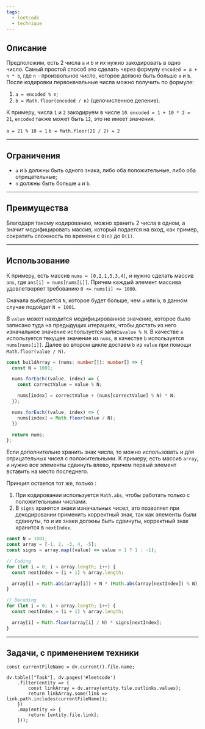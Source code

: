 ```yaml
---
tags:
  - leetcode
  - technique
---
```

## Описание

Предположим, есть 2 числа `a` и `b` и их нужно закодировать в одно число. Самый простой способ это сделать через формулу `encoded = a + n * b`, где `n` - произвольное число, которое должно быть больше `a` и `b`. После кодировки первоначальные числа можно получить по формуле:

1. `a = encoded % n`;
2. `b = Math.floor(encoded / n)` (целочисленное деление).

К примеру, числа `1` и `2` закодируем в числе `10`. `encoded = 1 + 10 * 2 = 21`, `encoded` также может быть `12`, это не имеет значения.

`a = 21 % 10 = 1`
`b = Math.floor(21 / 2) = 2`

---
## Ограничения 

- `a` и `b` должны быть одного знака, либо оба положительные, либо оба отрицательные;
- `n` должны быть больше `a` и `b`.

---
## Преимущества

Благодаря такому кодированию, можно хранить 2 числа в одном, а значит модифицировать массив, который подается на вход, как пример, сократить сложность по времени с `O(n)` до `O(1)`.

---
## Использование

К примеру, есть массив `nums = [0,2,1,5,3,4]`, и нужно сделать массив `ans`, где `ans[i] = nums[nums[i]]`. Причем каждый элемент массива удовлетворяет требованию `0 <= nums[i] <= 1000`.

Сначала выбирается `N`, которое будет больше, чем `a` или `b`, в данном случае подойдет `N = 1001`.

В `value` может находится модифицированное значение, которое было записано туда на предыдущих итерациях, чтобы достать из него изначальное значение используется запись`value % N`. В качестве `a` используется текущее значение из `nums`, в качестве `b` используется `nums[nums[i]]`. Далее во втором цикле достаем `b` из `value` при помощи `Math.floor(value / N)`.

```typescript
const buildArray = (nums: number[]): number[] => {
  const N = 1001;

  nums.forEach((value, index) => {
    const correctValue = value % N;

    nums[index] = correctValue + (nums[correctValue] % N) * N;
  });

  nums.forEach((value, index) => {
    nums[index] = Math.floor(value / N);
  })

  return nums;
};
```
 
Если дополнительно хранить знак числа, то можно использовать и для отрицательных чисел с положительными. К примеру, есть массив `array`, и нужно все элементы сдвинуть влево, причем первый элемент вставить на место последнего.

Принцип остается тот же, только :
1. При кодировании используется `Math.abs`, чтобы работать только с положительными числами. 
2. В `signs` хранятся знаки изначальных чисел, это позволяет при декодировании применить корректный знак, так как элементы были сдвинуты, то и их знаки должны быть сдвинуты, корректный знак хранится в `nextIndex`.

```typescript
const N = 1001;
const array = [-1, 2, -3, 4, -5];
const signs = array.map((value) => value > 1 ? 1 : -1);

// Coding
for (let i = 0; i < array.length; i++) {
  const nextIndex = (i + 1) % array.length;

  array[i] = Math.abs(array[i]) + N * (Math.abs(array[nextIndex]) % N);
}

// Decoding
for (let i = 0; i < array.length; i++) {
  const nextIndex = (i + 1) % array.length;

  array[i] = Math.floor(array[i] / N) * signs[nextIndex];
}
```

---
## Задачи, с применением техники

```dataviewjs
const currentFileName = dv.current().file.name;

dv.table(["Task"], dv.pages('#leetcode')
	.filter(entity => {
		const linkArray = dv.array(entity.file.outlinks.values);
		return linkArray.some(link => link.path.includes(currentFileName));
	})
	.map(entity => {
		return [entity.file.link];
	}));
```